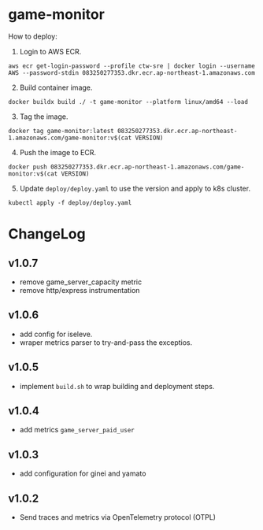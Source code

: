 # game-monitor
How to deploy:
1. Login to AWS ECR.
```
aws ecr get-login-password --profile ctw-sre | docker login --username AWS --password-stdin 083250277353.dkr.ecr.ap-northeast-1.amazonaws.com
```

2. Build container image.
```
docker buildx build ./ -t game-monitor --platform linux/amd64 --load
```

3. Tag the image.
```
docker tag game-monitor:latest 083250277353.dkr.ecr.ap-northeast-1.amazonaws.com/game-monitor:v$(cat VERSION)
```

4. Push the image to ECR.
```
docker push 083250277353.dkr.ecr.ap-northeast-1.amazonaws.com/game-monitor:v$(cat VERSION)
```

5. Update `deploy/deploy.yaml` to use the version and apply to k8s cluster.
```
kubectl apply -f deploy/deploy.yaml
```

# ChangeLog
## v1.0.7
- remove game_server_capacity metric
- remove http/express instrumentation
## v1.0.6
- add config for iseleve.
- wraper metrics parser to try-and-pass the exceptios.
## v1.0.5
- implement `build.sh` to wrap building and deployment steps.
## v1.0.4
- add metrics `game_server_paid_user`
## v1.0.3
- add configuration for ginei and yamato
## v1.0.2
- Send traces and metrics via OpenTelemetry protocol (OTPL)
